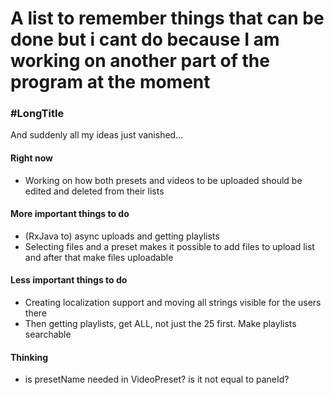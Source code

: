 # A list to remember things that can be done but i cant do because I am working on another part of the program at the moment

### \#LongTitle

And suddenly all my ideas just vanished...

#### Right now
- Working on how both presets and videos to be uploaded should be
edited and deleted from their lists

#### More important things to do

- (RxJava to) async uploads and getting playlists
- Selecting files and a preset makes it possible to add files to upload list and after
that make files uploadable


#### Less important things to do
- Creating localization support and moving all strings visible for the users there
- Then getting playlists, get ALL, not just the 25 first. Make playlists searchable

#### Thinking
- is presetName needed in VideoPreset? is it not equal to paneId?

